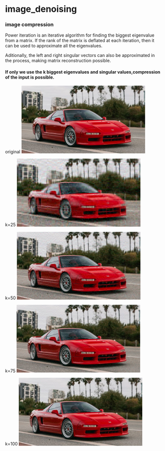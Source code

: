 # image_denoising

### image compression

Power iteration is an iterative algorithm for finding the biggest eigenvalue from a matrix. If the rank of the matrix is deflated at each iteration, then it can be used to approximate all the eigenvalues.

Aditionally, the left and right singular vectors can also be approximated in the process, making matrix reconstruction possible.

#### If only we use the k biggest eigenvalues and singular values,compression of the input is possible.

original
<img src="images/original.png" alt="original" width=400/>

k=25
<img src="images/compressed_k25.png" alt="original" width=400/>

k=50
<img src="images/compressed_k50.png" alt="original" width=400/>

k=75
<img src="images/compressed_k75.png" alt="original" width=400/>

k=100
<img src="images/compressed_k100.png" alt="original" width=400/>

